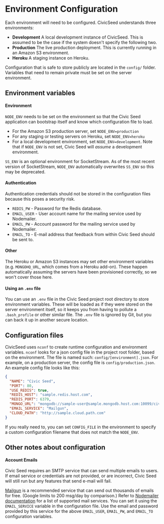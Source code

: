 # Environment Configuration

Each environment will need to be configured. CivicSeed understands three environments:

* **Development** A local development instance of CivicSeed. This is assumed to be the case if the system doesn't specify the following two.
* **Production** The live production deployment. This is currently running in an Amazon S3 environment.
* **Heroku** A staging instance on Heroku.

Configuration that is safe to store publicly are located in the `config/` folder. Variables that need to remain private must be set on the server environment.

## Environment variables

#### Environment

`NODE_ENV` needs to be set on the environment so that the Civic Seed application can bootstrap itself and know which configuration file to load.

* For the Amazon S3 production server, set `NODE_ENV=production`
* For any staging or testing servers on Heroku, set `NODE_ENV=heroku`
* For a local development environment, set `NODE_ENV=development`. Note that if `NODE_ENV` is not set, Civic Seed will _assume_ a development environment.

`SS_ENV` is an optional environment for SocketStream. As of the most recent version of SocketStream, `NODE_ENV` automatically overwrites `SS_ENV` so this may be deprecated.

#### Authentication

Authentication credentials should not be stored in the configuration files because this poses a security risk.

* `REDIS_PW` - Password for the Redis database.
* `EMAIL_USER` - User account name for the mailing service used by Nodemailer.
* `EMAIL_PW` - Account password for the mailing service used by Nodemailer.
* `EMAIL_TO` - E-mail address that feedback from within Civic Seed should be sent to.

#### Other

The Heroku or Amazon S3 instances may set other environment variables (e.g. `MONGOHQ_URL`, which comes from a Heroku add-on). These happen automatically assuming the servers have been provisioned correctly, so we won't cover those here.

#### Using an `.env` file

You can use an `.env` file in the Civic Seed project root directory to store environment variables. These will be loaded as if they were stored on the server environment itself, so it keeps you from having to pollute a `.bash_profile` or other similar file. The `.env` file is ignored by Git, but you can back it up in another secure location.

## Configuration files

CivicSeed uses `nconf` to create runtime configuration and environment variables. `nconf` looks for a json config file in the project root folder, based on the environment. The file is named such: `config/[environment].json`. For example, on a production server, the config file is `config/production.json`. An example config file looks like this:

```json
{
  "NAME": "Civic Seed",
  "PORT": 80,
  "USE_REDIS": true,
  "REDIS_HOST": "sample.redis.host.com",
  "REDIS_PORT": 6379,
  "MONGO_URL": "mongodb://sample-user@sample.mongodb.host.com:10099/civicseed",
  "EMAIL_SERVICE": "Mailgun",
  "CLOUD_PATH": "http://sample.cloud.path.com"
}
```

If you really need to, you can set `CONFIG_FILE` in the environment to specify a custom configuration filename that does not match the `NODE_ENV`.

## Other notes about configuration

####  Account Emails

Civic Seed requires an SMTP service that can send multiple emails to users. If email service or credentials are not provided, or are incorrect, Civic Seed will still run but any features that send e-mail will fail.

[Mailgun](http://www.mailgun.com/) is a recommended service that can send out thousands of emails for free. (Google limits to 200 msg/day by comparison.) Refer to [Nodemailer documentation](https://github.com/andris9/nodemailer-wellknown#supported-services) for a list of supported mail services. You can set it using the `EMAIL_SERVICE` variable in the configuration file. Use the email and password provided by this service for the above `EMAIL_USER`, `EMAIL_PW`, and `EMAIL_TO` configuration variables.
